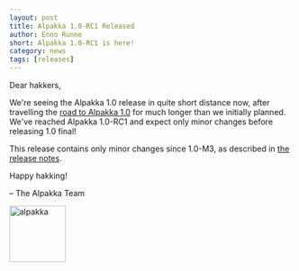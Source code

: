 ```yaml
---
layout: post
title: Alpakka 1.0-RC1 Released
author: Enno Runne
short: Alpakka 1.0-RC1 is here!
category: news
tags: [releases]
---
```


Dear hakkers,

We're seeing the Alpakka 1.0 release in quite short distance now, after travelling the [road to Alpakka 1.0](https://akka.io/blog/news/2018/08/30/alpakka-towards-1.0) for much longer than we initially planned. We've reached Alpakka 1.0-RC1 and expect only minor changes before releasing 1.0 final!

This release contains only minor changes since 1.0-M3, as described in [the release notes](https://doc.akka.io/docs/alpakka/current/release-notes/1.0-RC1.html).

Happy hakking!

– The Alpakka Team

<img src="{{ site.baseurl }}/resources/images/alpakka-akka-colors.png" alt="alpakka" width="100"/>
